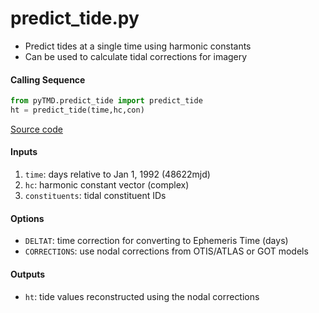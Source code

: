 predict_tide.py
===============

 - Predict tides at a single time using harmonic constants
 - Can be used to calculate tidal corrections for imagery  

#### Calling Sequence
```python
from pyTMD.predict_tide import predict_tide
ht = predict_tide(time,hc,con)
```
[Source code](https://github.com/tsutterley/pyTMD/blob/main/pyTMD/predict_tide.py)

#### Inputs
 1. `time`: days relative to Jan 1, 1992 (48622mjd)
 2. `hc`: harmonic constant vector (complex)
 3. `constituents`: tidal constituent IDs

#### Options
 - `DELTAT`: time correction for converting to Ephemeris Time (days)
 - `CORRECTIONS`: use nodal corrections from OTIS/ATLAS or GOT models

#### Outputs
 - `ht`: tide values reconstructed using the nodal corrections
